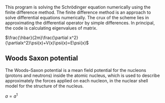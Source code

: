 This program is solving the Schrödinger equation numerically using the finite difference method. The finite difference method is an approach to solve differential equations numerically. The crux of the scheme lies in approximating the differential operator by simple differences. In principal, the code is calculating eigenvalues of matrix. 

$\frac{\hbar}{2m}\frac{\partial x^2}{\partialx^2}\psi(x)+V(x)\psi(x)=E\psi(x)$
                                  

## Woods Saxon potential
 
The Woods–Saxon potential is a mean field potential for the nucleons (protons and neutrons) inside the atomic nucleus, which is used to describe approximately the forces applied on each nucleon, in the nuclear shell model for the structure of the nucleus.

$a=a^1$
